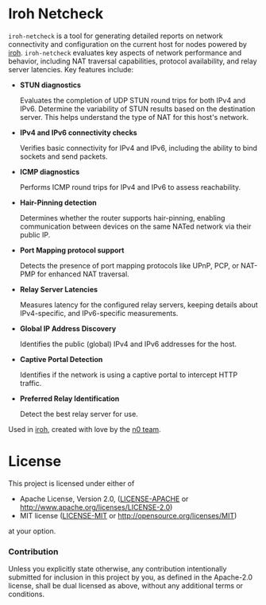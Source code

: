 # Iroh Netcheck

`iroh-netcheck` is a tool for generating detailed reports on network
connectivity and configuration on the current host for nodes powered by [iroh].
`iroh-netcheck` evaluates key aspects of network performance and behavior,
including NAT traversal capabilities, protocol availability, and relay server
latencies. Key features include:

- **STUN diagnostics**

  Evaluates the completion of UDP STUN round trips for both IPv4 and IPv6.
  Determine the variability of STUN results based on the destination server.
  This helps understand the type of NAT for this host's network.

- **IPv4 and IPv6 connectivity checks**

  Verifies basic connectivity for IPv4 and IPv6, including the ability to bind
  sockets and send packets.

- **ICMP diagnostics**

  Performs ICMP round trips for IPv4 and IPv6 to assess reachability.

- **Hair-Pinning detection**

  Determines whether the router supports hair-pinning, enabling communication
  between devices on the same NATed network via their public IP.

- **Port Mapping protocol support**

  Detects the presence of port mapping protocols like UPnP, PCP, or NAT-PMP for
  enhanced NAT traversal.

- **Relay Server Latencies**

  Measures latency for the configured relay servers, keeping details about
  IPv4-specific, and IPv6-specific measurements.

- **Global IP Address Discovery**

  Identifies the public (global) IPv4 and IPv6 addresses for the host.

- **Captive Portal Detection**

  Identifies if the network is using a captive portal to intercept HTTP
  traffic.

- **Preferred Relay Identification**

  Detect the best relay server for use.

Used in [iroh], created with love by the [n0 team](https://n0.computer/).

# License

This project is licensed under either of

 * Apache License, Version 2.0, ([LICENSE-APACHE](LICENSE-APACHE) or
   http://www.apache.org/licenses/LICENSE-2.0)
 * MIT license ([LICENSE-MIT](LICENSE-MIT) or
   http://opensource.org/licenses/MIT)

at your option.

### Contribution

Unless you explicitly state otherwise, any contribution intentionally submitted
for inclusion in this project by you, as defined in the Apache-2.0 license,
shall be dual licensed as above, without any additional terms or conditions.

[iroh]: https://github.com/n0-computer/iroh
